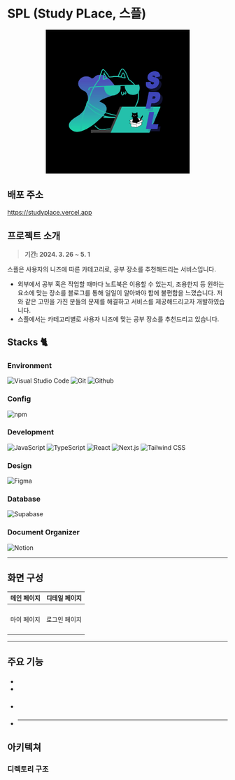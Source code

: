 # SPL (Study PLace, 스플)

<div align="center">
<img width="329" alt="image" src="https://github.com/dahyeo-n/SPL/blob/main/public/images/default-profile.jpg">
</div>

## 배포 주소

https://studyplace.vercel.app

## 프로젝트 소개

> **기간: 2024. 3. 26 ~ 5. 1**

스플은 사용자의 니즈에 따른 카테고리로, 공부 장소를 추천해드리는 서비스입니다.

- 외부에서 공부 혹은 작업할 때마다 노트북은 이용할 수 있는지, 조용한지 등 원하는 요소에 맞는 장소를 블로그를 통해 일일이 알아봐야 함에 불편함을 느꼈습니다. 저와 같은 고민을 가진 분들의 문제를 해결하고 서비스를 제공해드리고자 개발하였습니다.
- 스플에서는 카테고리별로 사용자 니즈에 맞는 공부 장소를 추천드리고 있습니다.

## Stacks 🐈

### Environment

![Visual Studio Code](https://img.shields.io/badge/Visual%20Studio%20Code-007ACC?style=for-the-badge&logo=Visual%20Studio%20Code&logoColor=white)
![Git](https://img.shields.io/badge/Git-F05032?style=for-the-badge&logo=Git&logoColor=white)
![Github](https://img.shields.io/badge/GitHub-181717?style=for-the-badge&logo=GitHub&logoColor=white)

### Config

![npm](https://img.shields.io/badge/npm-CB3837?style=for-the-badge&logo=npm&logoColor=white)

### Development

![JavaScript](https://img.shields.io/badge/JavaScript-F7DF1E?style=for-the-badge&logo=Javascript&logoColor=white)
![TypeScript](https://img.shields.io/badge/TypeScript-007ACC?style=for-the-badge&logo=typescript&logoColor=white)
![React](https://img.shields.io/badge/React-20232A?style=for-the-badge&logo=react&logoColor=61DAFB)
![Next.js](https://img.shields.io/badge/Next.js-000000?style=for-the-badge&logo=Next.js&logoColor=white)
![Tailwind CSS](https://img.shields.io/badge/Tailwind_CSS-38B2AC?style=for-the-badge&logo=tailwind-css&logoColor=white)

### Design

![Figma](https://img.shields.io/badge/Figma-F24E1E?style=for-the-badge&logo=figma&logoColor=white)

### Database

![Supabase](https://img.shields.io/badge/Supabase-181818?style=for-the-badge&logo=supabase&logoColor=white)

### Document Organizer

![Notion](https://img.shields.io/badge/Notion-000000?style=for-the-badge&logo=Notion&logoColor=white)

---

## 화면 구성

|        메인 페이지        |       디테일 페이지       |
| :-----------------------: | :-----------------------: |
| <img width="329" src=""/> | <img width="329" src=""/> |
|        마이 페이지        |       로그인 페이지       |
| <img width="329" src=""/> | <img width="329" src=""/> |

---

## 주요 기능

###

-
-

###

-

###

- ***

## 아키텍쳐

### 디렉토리 구조

```bash

```
